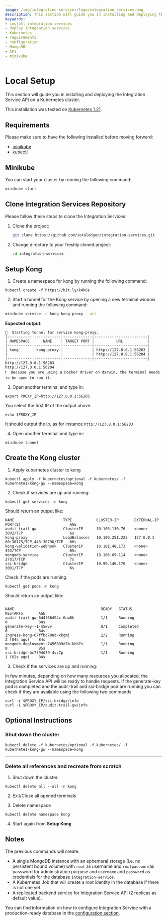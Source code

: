 ```yaml
---
image: /img/integration-services/logo/integration_services.png
description: This section will guide you in installing and deploying the Integration Service API on a Kubernetes cluster.
keywords:
- install integration services
- deploy integration services
- Kubernetes
- requirements
- configuration
- MongoDB
- API
- minikube
---
```


# Local Setup

This section will guide you in installing and deploying the Integration Service API on a Kubernetes cluster.

This installation was tested on [Kubernetes 1.21](https://kubernetes.io/releases/_print/#release-v1-21).

## Requirements

Please make sure to have the following installed before moving forward:

* [minikube](https://minikube.sigs.k8s.io/docs/start/)
* [kubectl](https://kubernetes.io/docs/tasks/tools/#kubectl)

## Minikube

You can start your cluster by running the following command:

```bash
minikube start
```

## Clone Integration Services Repository

Please follow these steps to clone the Integration Services:

1. Clone the project:

    ```bash
    git clone https://github.com/iotaledger/integration-services.git
    ```

2. Change directory to your freshly cloned project:

    ```bash
    cd integration-services
    ```

## Setup Kong

1. Create a namespace for kong by running the following command:
```
kubectl create -f https://bit.ly/k4k8s
```

2. Start a tunnel for the Kong service by opening a new terminal window and running the following command:
```bash
minikube service -n kong kong-proxy --url
```

**Expected output**:

```
🏃  Starting tunnel for service kong-proxy.
|-----------|------------|-------------|------------------------|
| NAMESPACE |    NAME    | TARGET PORT |          URL           |
|-----------|------------|-------------|------------------------|
| kong      | kong-proxy |             | http://127.0.0.1:56203 |
|           |            |             | http://127.0.0.1:56204 |
|-----------|------------|-------------|------------------------|
http://127.0.0.1:56203
http://127.0.0.1:56204
❗  Because you are using a Docker driver on darwin, the terminal needs to be open to run it.
```

3. Open another terminal and type in:

```
export PROXY_IP=http://127.0.0.1:56203
```
You select the first IP of the output above.

```
echo $PROXY_IP
```
It should output the ip, as for instance `http://127.0.0.1:56203`

4. Open another terminal and type in:

```
minikube tunnel
```



## Create the Kong cluster

1. Apply kubernetes cluster to kong

```
kubectl apply -f kubernetes/optional -f kubernetes/ -f kubernetes/kong-gw --namespace=kong
```
2. Check if services are up and running:

```
kubectl get services -n kong
```
Should return an output like:
```
NAME                      TYPE           CLUSTER-IP       EXTERNAL-IP   PORT(S)                      AGE
audit-trail-gw            ClusterIP      10.103.130.76    <none>        3002/TCP                     6s
kong-proxy                LoadBalancer   10.109.251.223   127.0.0.1     80:30175/TCP,443:30790/TCP   66s
kong-validation-webhook   ClusterIP      10.101.48.173    <none>        443/TCP                      65s
mongodb-service           ClusterIP      10.106.69.114    <none>        27017/TCP                    7s
ssi-bridge                ClusterIP      10.99.146.170    <none>        3001/TCP                     6s
```

Check if the pods are running:
```
kubectl get pods -n kong
```

Should return an output like:
```

NAME                                       READY   STATUS                       RESTARTS       AGE
audit-trail-gw-6d4f66494c-6nw8k            1/1     Running                      0              84s
generate-key--1-m5wvv                      0/1     Completed                    0              84s
ingress-kong-67ffbc788d-xkgmj              2/2     Running                      2 (84s ago)    84s
mongodb-deployment-7456899d7b-khb7v        1/1     Running                      0              85s
ssi-bridge-bc7f94d79-4vz7p                 1/1     Running                      1 (62s ago)    84s
```

3. Check if the services are up and running:

In few minutes, depending on how many resources you allocated, the Integration Service API will be ready to handle
requests. If the generate-key pod is completed and the audit-trail and ssi-bridge pod are running you can check if they are available using the following two commands:

```
curl -i $PROXY_IP/ssi-bridge/info
curl -i $PROXY_IP/audit-trail-gw/info
```



## Optional Instructions

### Shut down the cluster

```
kubectl delete -f kubernetes/optional -f kubernetes/ -f kubernetes/kong-gw --namespace=kong
```

---

### Delete all references and recreate from scratch

1. Shut down the cluster:

```
kubectl delete all --all -n kong
```

2. Exit/Close all opened terminals

3. Delete namespace
   
```
kubectl delete namespace kong
```

4. Start again from __Setup Kong__

## Notes

The previous commands will create:

- A single MongoDB instance with an ephemeral storage (i.e. no persistent bound volume) with `root` as username and `rootpassword`as password for administration purpose and `username` and `password` as credentials for the
  database `integration-service`.
- A Kubernetes Job that will create a root identity in the database if there is not one yet.
- A replicated backend service for Integration Service API (2 replicas as default value).

You can find information on how to configure Integration Service with a production-ready database in
the [configuration section](configuration.md).
